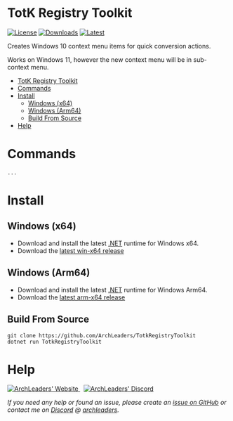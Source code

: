# TotK Registry Toolkit

[![License](https://img.shields.io/badge/License-MIT-blue.svg?logo=github&logoColor=5751ff&labelColor=2A2C33&color=5751ff&style=for-the-badge)](https://github.com/ArchLeaders/TotkRegistryToolkit/blob/master/License.md) [![Downloads](https://img.shields.io/github/downloads/ArchLeaders/TotkRegistryToolkit/total?label=downloads&logo=github&logoColor=37c75e&labelColor=2A2C33&color=37c75e&style=for-the-badge)](https://github.com/ArchLeaders/TotkRegistryToolkit/releases) [![Latest](https://img.shields.io/github/v/tag/ArchLeaders/TotkRegistryToolkit?label=Release&logo=github&logoColor=324fff&color=324fff&labelColor=2A2C33&style=for-the-badge)](https://github.com/ArchLeaders/TotkRegistryToolkit/releases/latest)

Creates Windows 10 context menu items for quick conversion actions.

Works on Windows 11, however the new context menu will be in sub-context menu.

- [TotK Registry Toolkit](#totk-registry-toolkit)
- [Commands](#commands)
- [Install](#install)
  - [Windows (x64)](#windows-x64)
  - [Windows (Arm64)](#windows-arm64)
  - [Build From Source](#build-from-source)
- [Help](#help)


# Commands

```
...
```

# Install

## Windows (x64)

- Download and install the latest [.NET](https://dotnet.microsoft.com/en-us/download/dotnet/latest) runtime for Windows x64.
- Download the [latest win-x64 release](https://github.com/ArchLeaders/TotkRegistryToolkit/releases/latest/download/TotkRegistryToolkit-win-x64.zip)

## Windows (Arm64)

- Download and install the latest [.NET](https://dotnet.microsoft.com/en-us/download/dotnet/latest) runtime for Windows Arm64.
- Download the [latest arm-x64 release](https://github.com/ArchLeaders/TotkRegistryToolkit/releases/latest/download/TotkRegistryToolkit-win-arm64.zip)

## Build From Source
```batch
git clone https://github.com/ArchLeaders/TotkRegistryToolkit
dotnet run TotkRegistryToolkit
```

# Help

<a href="https://github.com/ArchLeaders/TotkRegistryToolkit/issues">
  <img src="https://img.shields.io/github/issues/ArchLeaders/TotkRegistryToolkit?style=for-the-badge&logoColor=c71b42&color=c71b42&labelColor=2A2C33&logo=github&label=Issues" alt="ArchLeaders' Website"/>
</a> &nbsp;
<a href="https://discord.gg/cbA3AWwfJj">
  <img src="https://img.shields.io/discord/825161394663456799?style=for-the-badge&logoColor=37C75E&color=37C75E&labelColor=2A2C33&logo=discord&label=discord" alt="ArchLeaders' Discord"/>
</a>

*If you need any help or found an issue, please create an [issue on GitHub](https://github.com/ArchLeaders/TotkRegistryToolkit/issues) or contact me on [Discord](https://discord.gg/8Saj6tTkNB) @ [archleaders](https://discord.com/users/728823685015797770).*